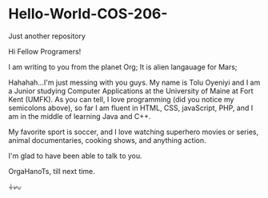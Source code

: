 # Hello-World-COS-206-
Just another repository 

Hi Fellow Programers!

I am writing to you from the planet Org; 
It is alien langauage for Mars;

Hahahah...I'm just messing with you guys.
My name is Tolu Oyeniyi and I am a Junior studying Computer Applications at the University of Maine at Fort Kent (UMFK).
As you can tell, I love programming (did you notice my semicolons above), so far I am fluent in HTML, CSS, javaScript, PHP, and I
am in the middle of learning Java and C++.

My favorite sport is soccer, and I love watching superhero movies or series, animal documentaries, cooking shows, and anything action.

I'm glad to have been able to talk to you.

OrgaHanoTs, till next time.

⏚⊬⟒ 
